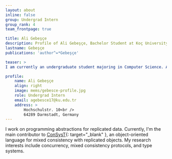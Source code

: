 ```yaml
---
layout: about
inline: false
group: Undergrad Intern
group_rank: 4
team_frontpage: true

title: Ali Gebeşçe
description: Profile of Ali Gebeşçe, Bachelor Student at Koç University.
lastname: Gebeşçe
publications: 'author^=*Gebeşçe'

teaser: >
I am currently an undergraduate student majoring in Computer Science. As I approach my graduation at the end of Fall 2023, I have had the privilege of delving deeply into the world of NLP. Over the past year, I interned under the guidance of Asst. Prof. Gözde Gül Şahin at Koç University, where I not only gained invaluable experience but also had the opportunity to contribute as one of the authors of the paper titled "The Role of Decision-Making Similarity in Multiple Aspects of Human-AI Interaction." My aspiration in the field is clear: I aim to push the boundaries of what LLMs can achieve, with the ultimate goal of contributing to the development of the first true AGI. 

profile:
    name: Ali Gebeşçe
    align: right
    image: mems/gebesce-profile.jpg
    role: Undergrad Intern
    email: agebesce17@ku.edu.tr
    address: >
        Hochschulstr. 10<br />
        64289 Darmstadt, Germany
---
```


I work on programming abstractions for replicated data.
Currently, I'm the main contributor to [ConSysT](https://consyst-project.github.io/){: target="_blank" },
an object-oriented language for mixed consistency with replicated objects.
My research interests include concurrency, mixed consistency protocols, and type systems.
